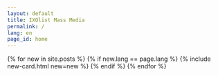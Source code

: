 ```yaml
---
layout: default
title: IXOlist Mass Media
permalink: /
lang: en
page_id: home
---
```

<div class="news-block">
  {% for new in site.posts %}
    {% if new.lang == page.lang %}
      {% include new-card.html new=new %}
    {% endif %}
  {% endfor %}
</div>


